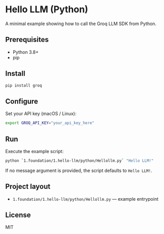
# Hello LLM (Python)

A minimal example showing how to call the Groq LLM SDK from Python.

## Prerequisites
- Python 3.8+
- pip

## Install
```bash
pip install groq
```

## Configure
Set your API key (macOS / Linux):
```bash
export GROQ_API_KEY="your_api_key_here"
```

## Run
Execute the example script:
```bash
python `1.foundation/1.hello-llm/python/Hellollm.py` "Hello LLM!"
```
If no message argument is provided, the script defaults to `Hello LLM!`.

## Project layout
- `1.foundation/1.hello-llm/python/Hellollm.py` — example entrypoint

## License
MIT
